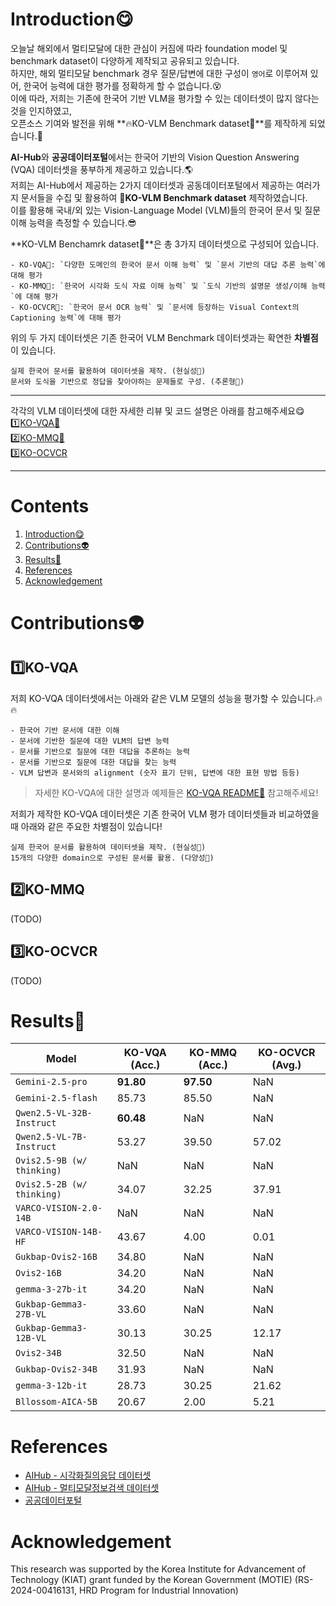 # Introduction😋
오늘날 해외에서 멀티모달에 대한 관심이 커짐에 따라 foundation model 및 benchmark dataset이 다양하게 제작되고 공유되고 있습니다.  
하지만, 해외 멀티모달 benchmark 경우 질문/답변에 대한 구성이 `영어`로 이루어져 있어, 한국어 능력에 대한 평가를 정확하게 할 수 없습니다.😵   
이에 따라, 저희는 기존에 한국어 기반 VLM을 평가할 수 있는 데이터셋이 많지 않다는 것을 인지하였고,   
오픈소스 기여와 발전을 위해 **🔥KO-VLM Benchmark dataset🔱**를 제작하게 되었습니다.🤗  
  
**AI-Hub**와 **공공데이터포털**에서는 한국어 기반의 Vision Question Answering (VQA) 데이터셋을 풍부하게 제공하고 있습니다.🌎    
저희는 AI-Hub에서 제공하는 2가지 데이터셋과 공동데이터포털에서 제공하는 여러가지 문서들을 수집 및 활용하여 **🔱KO-VLM Benchmark dataset** 제작하였습니다.    
이를 활용해 국내/외 있는 Vision-Language Model (VLM)들의 한국어 문서 및 질문 이해 능력을 측정할 수 있습니다.😎   

**KO-VLM Benchamrk dataset🔱**은 총 3가지 데이터셋으로 구성되어 있습니다.
```
- KO-VQA🔱: `다양한 도메인의 한국어 문서 이해 능력` 및 `문서 기반의 대답 추론 능력`에 대해 평가
- KO-MMQ🔱: `한국어 시각화 도식 자료 이해 능력` 및 `도식 기반의 설명문 생성/이해 능력`에 대해 평가
- KO-OCVCR🔱: `한국어 문서 OCR 능력` 및 `문서에 등장하는 Visual Context의 Captioning 능력`에 대해 평가
```
  
위의 두 가지 데이터셋은 기존 한국어 VLM Benchmark 데이터셋과는 확연한 **차별점**이 있습니다.
```
실제 한국어 문서를 활용하여 데이터셋을 제작. (현실성🌟)
문서와 도식을 기반으로 정답을 찾아야하는 문제들로 구성. (추론형🌟)
```

---
각각의 VLM 데이터셋에 대한 자세한 리뷰 및 코드 설명은 아래를 참고해주세요😋  
1️⃣[KO-VQA🔱](https://github.com/Marker-Inc-Korea/KO-VLM-Benchmark/tree/main/KO-VQA)  
2️⃣[KO-MMQ🔱](https://github.com/Marker-Inc-Korea/KO-VLM-Benchmark/tree/main/KO-MMQ)  
3️⃣[KO-OCVCR](https://github.com/Marker-Inc-Korea/KO-VLM-Benchmark/tree/main/KO-OCVCR)

---
  
# Contents
1. [Introduction😋](https://github.com/Marker-Inc-Korea/KO-VQA-Benchmark?tab=readme-ov-file#introduction)
2. [Contributions👽](https://github.com/Marker-Inc-Korea/KO-VQA-Benchmark?tab=readme-ov-file#how-to-evaluate)
3. [Results🌟](https://github.com/Marker-Inc-Korea/KO-VQA-Benchmark?tab=readme-ov-file#results)
4. [References](https://github.com/Marker-Inc-Korea/KO-VQA-Benchmark?tab=readme-ov-file#references)
5. [Acknowledgement](https://github.com/Marker-Inc-Korea/KO-VQA-Benchmark?tab=readme-ov-file#acknowledgement)
  
# Contributions👽
## 1️⃣KO-VQA
저희 KO-VQA 데이터셋에서는 아래와 같은 VLM 모델의 성능을 평가할 수 있습니다.🔥🔥  
```
- 한국어 기반 문서에 대한 이해
- 문서에 기반한 질문에 대한 VLM의 답변 능력
- 문서를 기반으로 질문에 대한 대답을 추론하는 능력
- 문서를 기반으로 질문에 대한 대답을 찾는 능력
- VLM 답변과 문서와의 alignment (숫자 표기 단위, 답변에 대한 표현 방법 등등)
```
> 자세한 KO-VQA에 대한 설명과 예제들은 [KO-VQA README🔱](https://github.com/Marker-Inc-Korea/KO-VLM-Benchmark/tree/main/KO-VQA) 참고해주세요!
  
저희가 제작한 KO-VQA 데이터셋은 기존 한국어 VLM 평가 데이터셋들과 비교하였을 때 아래와 같은 주요한 차별점이 있습니다!
```
실제 한국어 문서를 활용하여 데이터셋을 제작. (현실성🌟)
15개의 다양한 domain으로 구성된 문서를 활용. (다양성🌟)
```
  
## 2️⃣KO-MMQ
(TODO)

## 3️⃣KO-OCVCR
(TODO)
  
# Results🌟
| Model | KO-VQA (Acc.) | KO-MMQ (Acc.) | KO-OCVCR (Avg.) |
| ------------- | ------------- | ------------- | ------------- |
| `Gemini-2.5-pro` | **91.80** | **97.50** | NaN |
| `Gemini-2.5-flash` | 85.73 | 85.50 | NaN |
| `Qwen2.5-VL-32B-Instruct` | **60.48** | NaN | NaN |
| `Qwen2.5-VL-7B-Instruct` | 53.27 | 39.50 | 57.02 | 
| `Ovis2.5-9B (w/ thinking)` | NaN | NaN | NaN |
| `Ovis2.5-2B (w/ thinking)` | 34.07 | 32.25 | 37.91 |
| `VARCO-VISION-2.0-14B` | NaN | NaN | NaN |
| `VARCO-VISION-14B-HF` | 43.67 | 4.00 | 0.01 |
| `Gukbap-Ovis2-16B` | 34.80 | NaN | NaN |
| `Ovis2-16B` | 34.20 | NaN | NaN |
| `gemma-3-27b-it` | 34.20 | NaN | NaN |
| `Gukbap-Gemma3-27B-VL` | 33.60 | NaN | NaN |
| `Gukbap-Gemma3-12B-VL` | 30.13 | 30.25 | 12.17 |
| `Ovis2-34B` | 32.50 | NaN | NaN |
| `Gukbap-Ovis2-34B` | 31.93 | NaN | NaN |
| `gemma-3-12b-it` | 28.73 | 30.25 | 21.62 |
| `Bllossom-AICA-5B` | 20.67 | 2.00 | 5.21 |
   
# References
- [AIHub - 시각화질의응답 데이터셋](https://www.aihub.or.kr/aihubdata/data/view.do?currMenu=115&topMenu=100&dataSetSn=71812)
- [AIHub - 멀티모달정보검색 데이터셋](https://www.aihub.or.kr/aihubdata/data/view.do?currMenu=115&topMenu=100&dataSetSn=71813)
- [공공데이터포털](https://www.data.go.kr/bbs/rcr/selectRecsroom.do?pageIndex=1&originId=PDS_0000000000000703)

# Acknowledgement 
This research was supported by the Korea Institute for Advancement of Technology (KIAT) grant funded by the Korean Government (MOTIE) (RS-2024-00416131, HRD Program for Industrial Innovation)
